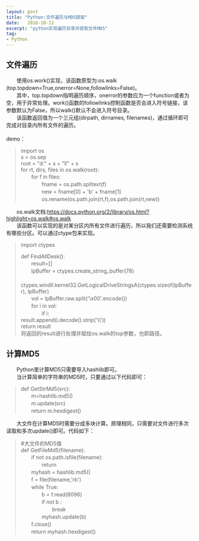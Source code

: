 ```yaml
---
layout: post
title: "Python:文件遍历与MD5提取"
date:   2016-10-12
excerpt: "python实现遍历目录并提取文件MD5"
tag:
- Python
---
```

<h2>文件遍历</h2>

<p>　　使用os.work()实现，该函数原型为:os.walk<br>
(top.topdown=True,onerror=None,followlinks=False)。<br>
　　其中，top.topdown指明遍历顺序，onerror的参数应为一个function或者为空，用于异常处理。work()函数的followlinks控制函数是否会进入符号链接，该参数默认为False，所以walk()默认不会进入符号目录。<br>
　　该函数返回值为一个三元组(dirpath, dirnames, filenames)，通过循环即可完成对目录内所有文件的遍历。<br><br>
demo：  </p>

<blockquote>
<p>import os<br>
s = os.sep<br>
root = "d:" + s + "ll" + s<br>
for rt, dirs, files in os.walk(root):<br>
　　for f in files:<br>
　　　　fname = os.path.splitext(f)<br>
　　　　new = fname[0] + 'b' + fname[1]<br>
　　　　os.rename(os.path.join(rt,f),os.path.join(rt,new))</p>
</blockquote>

<p>　　os.walk文档:<a href="https://docs.python.org/2/library/os.html?highlight=os.walk#os.walk">https://docs.python.org/2/library/os.html?highlight=os.walk#os.walk</a><br>
　　该函数可以实现的是对某分区内所有文件进行遍历，所以我们还需要检测系统有哪些分区。可以通过ctype包来实现。</p>

<blockquote>
<p>import ctypes</p>

<p>def FindAllDesk():<br>
　　result=[]<br>
　　lpBuffer = ctypes.create_string_buffer(78)<br>
　　ctypes.windll.kernel32.GetLogicalDriveStringsA(ctypes.sizeof(lpBuffer), lpBuffer)<br>
　　vol = lpBuffer.raw.split('\x00'.encode())<br>
　　for i in vol:<br>
　　　　if i:<br>
    result.append(i.decode().strip('\\'))<br>
   return result<br>
  将返回的result进行处理并赋给os.walk的top参数，也即路径。</p>
</blockquote>

<h2>计算MD5</h2>

<p>　　Python里计算MD5只需要导入hashlib即可。<br>
　　当计算简单的字符串的MD5时，只要通过以下代码即可：</p>

<blockquote>
<p>def GetStrMd5(src):<br>
　　m=hashlib.md5()<br>
　　m.update(src)<br>
　　return m.hexdigest()</p>
</blockquote>

<p>　　大文件在计算MD5时需要分成多块计算。原理相同，只需要对文件进行多次读取和多次update()即可。代码如下：</p>

<blockquote>
<p>#大文件的MD5值<br>
def GetFileMd5(filename):<br>
　　if not os.path.isfile(filename):<br>
　　　　return<br>
　　myhash = hashlib.md5()<br>
　　f = file(filename,'rb')<br>
　　while True:<br>
　　　　b = f.read(8096)<br>
　　　　if not b :<br>
　　　　　　break<br>
　　　　myhash.update(b)<br>
　　f.close()<br>
　　return myhash.hexdigest()</p>
</blockquote>
